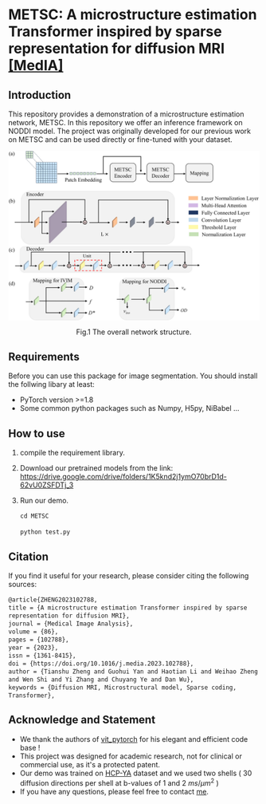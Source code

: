 # METSC: A microstructure estimation Transformer inspired by sparse representation for diffusion MRI [[MedIA]](https://www.sciencedirect.com/science/article/pii/S136184152300049X)

## Introduction
This repository provides a demonstration of a microstructure estimation network, METSC. In this repository we offer an inference framework on NODDI model. The project was originally developed for our previous work on METSC and can be used directly or fine-tuned with your dataset. 

<p align="center">
   <img src="./example/overall.jpg" align="center" width="700">
</p>
<p align="center"> Fig.1 The overall network structure. <p align="center">


## Requirements

Before you can use this package for image segmentation. You should install the follwing libary at least:
- PyTorch version >=1.8
- Some common python packages such as Numpy, H5py, NiBabel ...

## How to use

1. compile the requirement library.

2. Download our pretrained models from the link: <https://drive.google.com/drive/folders/1K5knd2j1ymO70brD1d-62vU0ZSFDTj_3>

3. Run our demo.
    ```
    cd METSC
    
    python test.py
    ```

## Citation

If you find it useful for your research, please consider citing the following sources:

    @article{ZHENG2023102788,
    title = {A microstructure estimation Transformer inspired by sparse representation for diffusion MRI},
    journal = {Medical Image Analysis},
    volume = {86},
    pages = {102788},
    year = {2023},
    issn = {1361-8415},
    doi = {https://doi.org/10.1016/j.media.2023.102788},
    author = {Tianshu Zheng and Guohui Yan and Haotian Li and Weihao Zheng and Wen Shi and Yi Zhang and Chuyang Ye and Dan Wu},
    keywords = {Diffusion MRI, Microstructural model, Sparse coding, Transformer},


## Acknowledge and Statement

- We thank the authors of [vit_pytorch](https://github.com/lucidrains/vit-pytorch) for his elegant and efficient code base !
- This project was designed for academic research, not for clinical or commercial use, as it's a protected patent. 
- Our demo was trained on [HCP-YA](https://www.humanconnectome.org/study/hcp-young-adult/) dataset and we used two shells ( 30 diffusion
directions per shell at b-values of 1 and 2 $ms/ \mu m^2$ )
- If you have any questions, please feel free to contact [me](mailto:zhengtianshu996@gamil.com).



